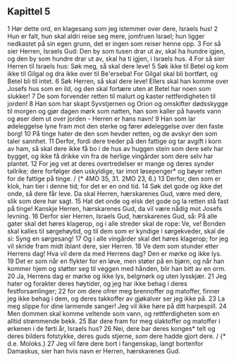 ## Kapittel 5

1 Hør dette ord, en klagesang som jeg istemmer over dere, Israels hus!
2 Hun er falt, hun skal aldri reise seg mere, jomfruen Israel; hun ligger nedkastet på sin egen grunn, det er ingen som reiser henne opp.
3 For så sier Herren, Israels Gud: Den by som tusen drar ut av, skal ha hundre igjen, og den by som hundre drar ut av, skal ha ti igjen, i Israels hus.
4 For så sier Herren til Israels hus: Søk meg, så skal dere leve!
5 Søk ikke til Betel og kom ikke til Gilgal og dra ikke over til Be'erseba! For Gilgal skal bli bortført, og Betel bli til intet.
6 Søk Herren, så skal dere leve! Ellers skal han komme over Josefs hus som en ild, og den skal fortære uten at Betel har noen som slukker!
7 De som forvender retten til malurt og kaster rettferdigheten til jorden!
8 Han som har skapt Syvstjernen og Orion og omskifter dødsskygge til morgen og gjør dagen mørk som natten, han som kaller på havets vann og øser dem ut over jorden - Herren er hans navn!
9 Han som lar ødeleggelse lyne fram mot den sterke og fører ødeleggelse over den faste borg!
10 På tinge hater de den som hevder retten, og de avskyr den som taler sannhet.
11 Derfor, fordi dere treder på den fattige og tar avgift i korn av ham, så skal dere ikke få bo i de hus av huggen stein som dere selv har bygget, og ikke få drikke vin fra de herlige vingårder som dere selv har plantet.
12 For jeg vet at deres overtredelser er mange og deres synder tallrike; dere forfølger den uskyldige, tar imot løsepenger* og bøyer retten for de fattige på tinge. / {* 4MO 35, 31. 2MO 23, 6.}
13 Derfor, den som er klok, han tier i denne tid; for det er en ond tid.
14 Søk det gode og ikke det onde, så dere får leve. Da skal Herren, hærskarenes Gud, være med dere, slik som dere har sagt.
15 Hat det onde og elsk det gode og la retten stå fast på tinge! Kanskje Herren, hærskarenes Gud, da vil være nådig mot Josefs levning.
16 Derfor sier Herren, Israels Gud, hærskarenes Gud, så: På alle gater skal det høres klagerop, og i alle streder skal de rope: Ve, ve! Bonden skal kalles til sørgehøytid, og til dem som er kyndige i sørgekveder, skal de si: Syng en sørgesang!
17 Og i alle vingårder skal det høres klagerop; for jeg vil skride fram midt iblant dere, sier Herren.
18 Ve dem som stunder etter Herrens dag! Hva vil dere da med Herrens dag? Den er mørke og ikke lys.
19 Det er som når en flykter for en løve, men støter på en bjørn, og når han kommer hjem og støtter seg til veggen med hånden, blir han bitt av en orm.
20 Ja, Herrens dag er mørke og ikke lys, belgmørk og uten lysskjær.
21 Jeg hater og forakter deres høytider, og jeg har ikke behag i deres festforsamlinger;
22 for om dere ofrer meg brennoffer og matoffer, finner jeg ikke behag i dem, og deres takkoffer av gjøkalver ser jeg ikke på.
23 La meg slippe for dine larmende sanger! Jeg vil ikke høre på ditt harpespill.
24 Men dommen skal komme veltende som vann, og rettferdigheten som en alltid strømmende bekk.
25 Bar dere fram for meg slaktoffer og matoffer i ørkenen i de førti år, Israels hus?
26 Nei, dere bar deres konges* telt og deres bilders fotstykke, deres guds stjerne, som dere hadde gjort dere. / {* d.e. Moloks.}
27 Jeg vil føre dere bort i fangenskap, langt bortenfor Damaskus, sier han hvis navn er Herren, hærskarenes Gud.
